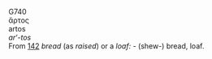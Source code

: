 <body>
  <p>G740<br>  ἄρτος  <br> artos  <br><i>ar‘-tos </i><br>From <a href="g0142.htm">142</a>  <i>bread</i> (as <i>raised</i>) or a <i>loaf:</i> - (shew-) bread, loaf.<br></p>
 </body>